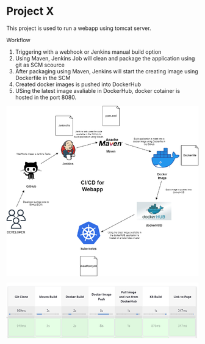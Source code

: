 # Project X

This project is used to run a webapp using tomcat server.

Workflow

1. Triggering with a webhook or Jenkins manual build option
2. Using Maven, Jenkins Job will clean and package the application using git as SCM scource
3. After packaging using Maven, Jenkins will start the creating image using Dockerfile in the SCM
4. Created docker images is pushed into DockerHub
5. USing the latest image avaliable in DockerHub, docker cotainer is hosted in the port 8080.




![Work Flow](webapp.drawio.png)



![Jenkins Steps](Jenkins_Workflow.png)


